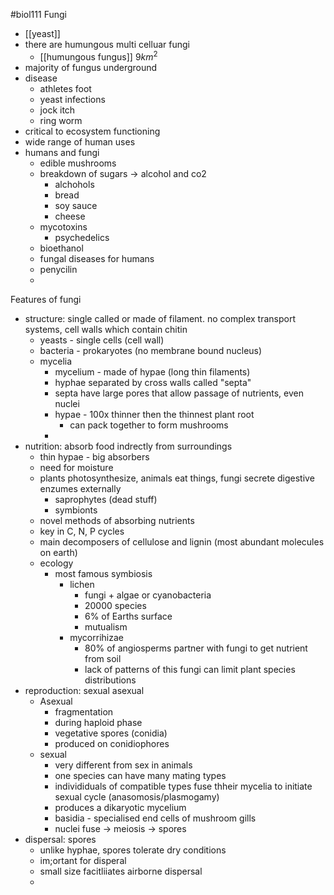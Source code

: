 #biol111 
Fungi
- [[yeast]]
- there are humungous multi celluar fungi
	- [[humungous fungus]] $9km^2$
- majority of fungus underground
- disease
	- athletes foot
	- yeast infections
	- jock itch
	- ring worm
- critical to ecosystem functioning
- wide range of human uses
- humans and fungi
	- edible mushrooms
	- breakdown of sugars -> alcohol and co2
		- alchohols
		- bread
		- soy sauce
		- cheese
	- mycotoxins
		- psychedelics
	- bioethanol
	- fungal diseases for humans
	- penycilin
	- 

Features of fungi
- structure: single called or made of filament. no complex transport systems, cell walls which contain chitin
	- yeasts - single cells (cell wall)
	- bacteria - prokaryotes (no membrane bound nucleus)
	- mycelia
		- mycelium - made of hypae (long thin filaments)
		- hyphae separated by cross walls called "septa"
		- septa have large pores that allow passage of nutrients, even nuclei
		- hypae - 100x thinner then the thinnest plant root
			- can pack together to form mushrooms
		- 
- nutrition: absorb food indrectly from surroundings
	- thin hypae - big absorbers
	- need for moisture
	- plants photosynthesize, animals eat things, fungi secrete digestive enzumes externally
		- saprophytes (dead stuff)
		- symbionts
	- novel methods of absorbing nutrients
	- key in C, N, P cycles
	- main decomposers of cellulose and lignin (most abundant molecules on earth)
	- ecology
		- most famous symbiosis
			- lichen
				- fungi + algae or cyanobacteria
				- 20000 species
				- 6% of Earths surface
				- mutualism
			- mycorrihizae
				- 80% of angiosperms partner with fungi to get nutrient from soil
				- lack of patterns of this fungi can limit plant species distributions
- reproduction: sexual asexual
	- Asexual
		- fragmentation
		- during haploid phase
		- vegetative spores (conidia)
		- produced on conidiophores
	- sexual
		- very different from sex in animals
		- one species can have  many mating types
		- individiduals of compatible types fuse thheir mycelia to initiate sexual cycle (anasomosis/plasmogamy)
		- produces a dikaryotic mycelium
		- basidia - specialised end cells of mushroom gills
		- nuclei fuse -> meiosis -> spores
- dispersal: spores
	- unlike hyphae, spores tolerate dry conditions
	- im;ortant for disperal
	- small size facitliiates airborne dispersal
	- 